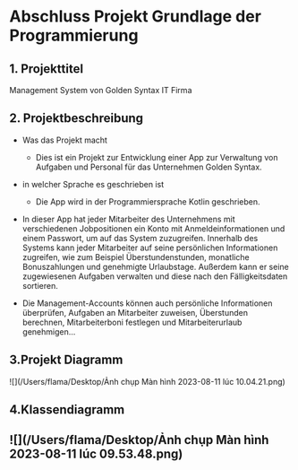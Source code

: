 # Abschluss Projekt Grundlage der Programmierung

## 1. Projekttitel

Management System von Golden Syntax IT Firma

## 2. Projektbeschreibung


* Was das Projekt macht
    * Dies ist ein Projekt zur Entwicklung einer App zur Verwaltung von Aufgaben und Personal für das Unternehmen Golden Syntax.
  
* in welcher Sprache es geschrieben ist
    * Die App wird in der Programmiersprache Kotlin geschrieben.
* In dieser App hat jeder Mitarbeiter des Unternehmens mit verschiedenen Jobpositionen ein Konto mit Anmeldeinformationen und einem Passwort, um auf das System zuzugreifen. Innerhalb des Systems kann jeder Mitarbeiter auf seine persönlichen Informationen zugreifen, wie zum Beispiel Überstundenstunden, monatliche Bonuszahlungen und genehmigte Urlaubstage. Außerdem kann er seine zugewiesenen Aufgaben verwalten und diese nach den Fälligkeitsdaten sortieren.
* Die Management-Accounts können auch persönliche Informationen überprüfen, Aufgaben an Mitarbeiter zuweisen, Überstunden berechnen, Mitarbeiterboni festlegen und Mitarbeiterurlaub genehmigen...

## 3.Projekt Diagramm
![](/Users/flama/Desktop/Ảnh chụp Màn hình 2023-08-11 lúc 10.04.21.png)

## 4.Klassendiagramm
![](/Users/flama/Desktop/Ảnh chụp Màn hình 2023-08-11 lúc 09.53.48.png)
---

